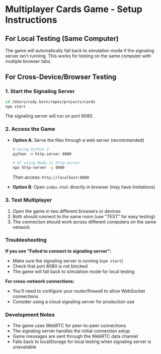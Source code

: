 # Multiplayer Cards Game - Setup Instructions

## For Local Testing (Same Computer)
The game will automatically fall back to simulation mode if the signaling server isn't running. This works for testing on the same computer with multiple browser tabs.

## For Cross-Device/Browser Testing

### 1. Start the Signaling Server
```bash
cd /Users/cody.born/repos/projects/cards
npm start
```

The signaling server will run on port 8080.

### 2. Access the Game
- **Option A**: Serve the files through a web server (recommended)
  ```bash
  # Using Python 3
  python -m http.server 8000
  
  # Or using Node.js http-server
  npx http-server -p 8000
  ```
  Then access: `http://localhost:8000`

- **Option B**: Open `index.html` directly in browser (may have limitations)

### 3. Test Multiplayer
1. Open the game in two different browsers or devices
2. Both should connect to the same room (use "TEST" for easy testing)
3. The connection should work across different computers on the same network

### Troubleshooting

**If you see "Failed to connect to signaling server":**
- Make sure the signaling server is running (`npm start`)
- Check that port 8080 is not blocked
- The game will fall back to simulation mode for local testing

**For cross-network connections:**
- You'll need to configure your router/firewall to allow WebSocket connections
- Consider using a cloud signaling server for production use

### Development Notes
- The game uses WebRTC for peer-to-peer connections
- The signaling server handles the initial connection setup
- Game messages are sent through the WebRTC data channel
- Falls back to localStorage for local testing when signaling server is unavailable
